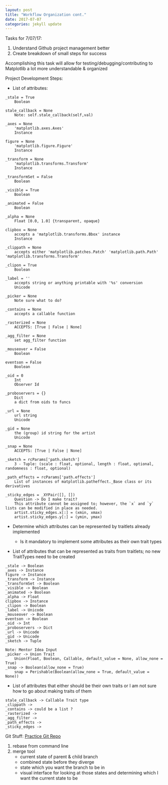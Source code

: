 ```yaml
---
layout: post
title: "Workflow Organization cont."
date: 2017-07-07
categories: jekyll update
---
```


Tasks for 7/07/17:
1. Understand Github project management better
2. Create breakdown of small steps for success

Accomplishing this task will allow for testing/debugging/contributing to
Matplotlib a lot more understandable & organized


Project Development Steps:
* List of attributes: 	

~~~
_stale = True
    Boolean

stale_callback = None
    Note: self.stale_callback(self,val)

_axes = None
    'matplotlib.axes.Axes'
    Instance

figure = None
    'matplotlib.figure.Figure'
    Instance

_transform = None
    'matplotlib.transforms.Transform'
    Instance

_transformSet = False
    Boolean

_visible = True
    Boolean

_animated = False
    Boolean

_alpha = None
    Float [0.0, 1.0] {transparent, opaque}

clipbox = None
    accepts a 'matplotlib.transforms.Bbox' instance
    Instance

_clippath = None
    accepts either 'matplotlib.patches.Patch' 'matplotlib.path.Path' 'matplotlib.transforms.Transform'

_clipon = True
    Boolean

_label = ''
    accepts string or anything printable with '%s' conversion
    Unicode

_picker = None
    Note sure what to do?

_contains = None
    accepts a callable function

_rasterized = None
    ACCEPTS: [True | False | None]

_agg_filter = None
    set agg_filter function

_mouseover = False
    Boolean

eventson = False
    Boolean

_oid = 0
    Int
    Observer Id

_proboservers = {}
    Dict
    a dict from oids to funcs

_url = None
    url string
    Unicode

_gid = None
    the (group) id string for the artist
    Unicode

_snap = None
    ACCEPTS: [True | False | None]

_sketch = rcParams['path.sketch']
    3 - Tuple: (scale : float, optional, length : float, optional, randomness : float, optional)

_path_effects = rcParams['path.effects']
    List of instances of matplotlib.patheffect._Base class or its derivatives

_sticky_edges = _XYPair([], [])
    Question -> Do I make trait?
    This attribute cannot be assigned to; however, the `x` and `y` lists can be modified in place as needed.
    artist.sticky_edges.x[:] = (xmin, xmax)
    artist.sticky_edges.y[:] = (ymin, ymax)
~~~

* Determine which attributes can be represented by traitlets already implemented
    * Is it mandatory to implement some attributes as their own trait types

* List of attributes that can be represented as traits from traitlets; no new TraitTypes need to be created

~~~
_stale -> Boolean
_axes -> Instance
figure -> Instance
_transform -> Instance
_transformSet -> Boolean
_visible -> Boolean
_animated -> Boolean
_alpha -> Float
clipbox -> Instance
_clipon -> Boolean
_label -> Unicode
_mouseover -> Boolean
eventson -> Boolean
_oid -> Int
_proboservers -> Dict
_url -> Unicode
_gid -> Unicode
_sketch -> Tuple

Note: Mentor Idea Input
_picker -> Union Trait
    Union(Float, Boolean, Callable, default_value = None, allow_none = True)
_snap -> Boolean(allow_none = True)
    snap = Perishable(Boolean(allow_none = True, default_value = None))
~~~

* List of attributes that either should be their own traits or I am not sure how to go about making traits of them

~~~
stale_callback -> Callable Trait type
_clippath ->
_contains -> could be a list ?
_rasterized ->
_agg_filter ->
_path_effects ->
_sticky_edges ->
~~~

Git Stuff:
[Practice Git Repo][pgr]
1. rebase from command line
2. merge tool
    * current state of parent & child branch
    * combined state before they diverge
    * state which you want the branch to be in
    * visual interface for looking at those states and determining which I want the current state to be

[pgr]:https://github.com/katierose1029/testing
